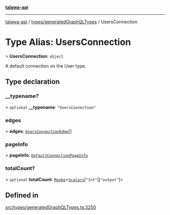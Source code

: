 [**talawa-api**](../../../README.md)

***

[talawa-api](../../../modules.md) / [types/generatedGraphQLTypes](../README.md) / UsersConnection

# Type Alias: UsersConnection

\> **UsersConnection**: `object`

A default connection on the User type.

## Type declaration

### \_\_typename?

\> `optional` **\_\_typename**: `"UsersConnection"`

### edges

\> **edges**: [`UsersConnectionEdge`](UsersConnectionEdge.md)[]

### pageInfo

\> **pageInfo**: [`DefaultConnectionPageInfo`](DefaultConnectionPageInfo.md)

### totalCount?

\> `optional` **totalCount**: [`Maybe`](Maybe.md)\<[`Scalars`](Scalars.md)\[`"Int"`\]\[`"output"`\]\>

## Defined in

[src/types/generatedGraphQLTypes.ts:3250](https://github.com/PalisadoesFoundation/talawa-api/blob/832d310bae30bd8cb45fb1b44f62dd776dccc52f/src/types/generatedGraphQLTypes.ts#L3250)
